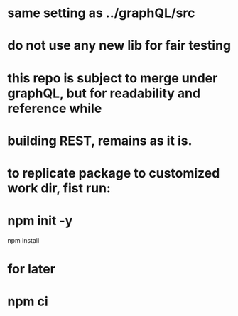 # same setting as  ../graphQL/src
# do not use any new lib for fair testing
# this repo is subject to merge under graphQL, but for readability and reference while
# building REST, remains as it is.

# to replicate package to customized work dir, fist run:
# npm init -y  


npm install

# for later 
# npm ci 